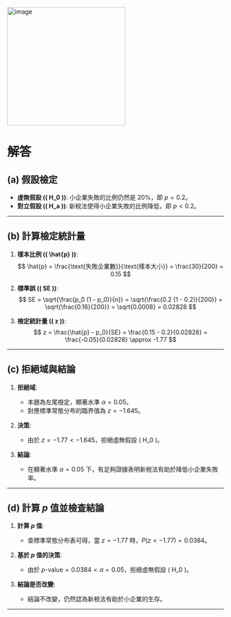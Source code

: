 <img width="275" alt="image" src="https://github.com/user-attachments/assets/438811d6-1af5-48f9-a480-53d28a275ef4">

# 解答

## (a) 假設檢定
- **虛無假設 (\( H_0 \))**: 小企業失敗的比例仍然是 20%，即 $p = 0.2$。
- **對立假設 (\( H_a \))**: 新稅法使得小企業失敗的比例降低，即 $p < 0.2$。

---

## (b) 計算檢定統計量

1. **樣本比例 (\( \hat{p} \))**:
   $$
   \hat{p} = \frac{\text{失敗企業數}}{\text{樣本大小}} = \frac{30}{200} = 0.15
   $$

2. **標準誤 (\( SE \))**:
   $$
   SE = \sqrt{\frac{p_0 (1 - p_0)}{n}} = \sqrt{\frac{0.2 (1 - 0.2)}{200}} = \sqrt{\frac{0.16}{200}} = \sqrt{0.0008} = 0.02828
   $$

3. **檢定統計量 (\( z \))**:
   $$
   z = \frac{\hat{p} - p_0}{SE} = \frac{0.15 - 0.2}{0.02828} = \frac{-0.05}{0.02828} \approx -1.77
   $$

---

## (c) 拒絕域與結論

1. **拒絕域**:
   - 本題為左尾檢定，顯著水準 $\alpha = 0.05$。
   - 對應標準常態分布的臨界值為 $z = -1.645$。

2. **決策**:
   - 由於 $z = -1.77 < -1.645$，拒絕虛無假設 \( H_0 \)。

3. **結論**:
   - 在顯著水準 $\alpha = 0.05$ 下，有足夠證據表明新稅法有助於降低小企業失敗率。

---

## (d) 計算 $p$ 值並檢查結論

1. **計算 $p$ 值**:
   - 查標準常態分布表可得，當 $z = -1.77$ 時，$P(z < -1.77) = 0.0384$。

2. **基於 $p$ 值的決策**:
   - 由於 $p \text{-value} = 0.0384 < \alpha = 0.05$，拒絕虛無假設 \( H_0 \)。

3. **結論是否改變**:
   - 結論不改變，仍然認為新稅法有助於小企業的生存。

---

